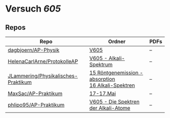 # Versuch *605*

## Repos

|                                       Repo                                       |                                                                                                                              Ordner                                                                                                                              |PDFs|
|----------------------------------------------------------------------------------|------------------------------------------------------------------------------------------------------------------------------------------------------------------------------------------------------------------------------------------------------------------|----|
|[dagbjoern/AP-Physik](../repo/dagbjoern/AP-Physik)                                |[V605](https://github.com/dagbjoern/AP-Physik/tree/master/V605)                                                                                                                                                                                                   |–   |
|[HelenaCarlArne/ProtokolleAP](../repo/HelenaCarlArne/ProtokolleAP)                |[V605 - Alkali-Spektrum](https://github.com/HelenaCarlArne/ProtokolleAP/tree/master/V605%20-%20Alkali-Spektrum)                                                                                                                                                   |–   |
|[JLammering/Physikalisches-Praktikum](../repo/JLammering/Physikalisches-Praktikum)|[15 Röntgenemission -absorption ](https://github.com/JLammering/Physikalisches-Praktikum/tree/master/15%20R%C3%B6ntgenemission%20-absorption%20)<br/>[16 Alkali-Spektren](https://github.com/JLammering/Physikalisches-Praktikum/tree/master/16%20Alkali-Spektren)|–   |
|[MaxSac/AP-Praktikum](../repo/MaxSac/AP-Praktikum)                                |[17-17.Mai](https://github.com/MaxSac/AP-Praktikum/tree/master/17-17.Mai)                                                                                                                                                                                         |–   |
|[phlipo95/AP-Praktikum](../repo/phlipo95/AP-Praktikum)                            |[V605 - Die Spektren der Alkali-Atome](https://github.com/phlipo95/AP-Praktikum/tree/master/V605%20-%20Die%20Spektren%20der%20Alkali-Atome)                                                                                                                       |–   |
